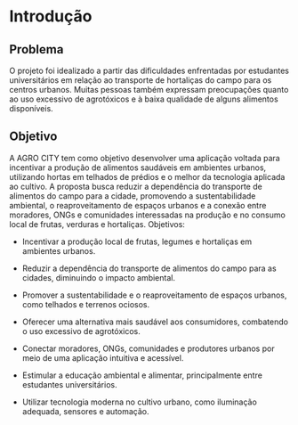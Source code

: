 # Introdução 

## Problema
O projeto foi idealizado a partir das dificuldades enfrentadas por estudantes universitários em relação ao transporte de hortaliças do campo para os centros urbanos. Muitas pessoas também expressam preocupações quanto ao uso excessivo de agrotóxicos e à baixa qualidade de alguns alimentos disponíveis.

## Objetivo
A AGRO CITY tem como objetivo desenvolver uma aplicação voltada para incentivar a produção de alimentos saudáveis em ambientes urbanos, utilizando hortas em telhados de prédios e o melhor da tecnologia aplicada ao cultivo. A proposta busca reduzir a dependência do transporte de alimentos do campo para a cidade, promovendo a sustentabilidade ambiental, o reaproveitamento de espaços urbanos e a conexão entre moradores, ONGs e comunidades interessadas na produção e no consumo local de frutas, verduras e hortaliças.
Objetivos:
 - Incentivar a produção local de frutas, legumes e hortaliças em ambientes urbanos.

- Reduzir a dependência do transporte de alimentos do campo para as cidades, diminuindo o impacto ambiental.

- Promover a sustentabilidade e o reaproveitamento de espaços urbanos, como telhados e terrenos ociosos.

- Oferecer uma alternativa mais saudável aos consumidores, combatendo o uso excessivo de agrotóxicos.

- Conectar moradores, ONGs, comunidades e produtores urbanos por meio de uma aplicação intuitiva e acessível.

- Estimular a educação ambiental e alimentar, principalmente entre estudantes universitários.

- Utilizar tecnologia moderna no cultivo urbano, como iluminação adequada, sensores e automação.
